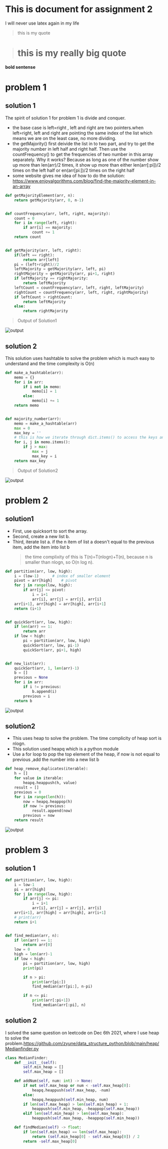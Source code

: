 # This is document for assignment 2

I will never use latex again in my life

> this is my quote

> # this is my really big quote

**bold sentense**

# problem 1

## solution 1

The spirit of solution 1 for problem 1 is divide and conquer.

- the base case is left=right , left and right are two pointers.when left=right, left and right are pointing the same index of the list which means we are on the least case, no more dividing.
- the getMajority() first deivide the list in to two part, and try to get the majority number in left half and right half. Then use the countFrequency() to get the frequencies of two number in this array separately. Why it works? Because as long as one of the number show up more than len(arr)/2 times, it show up more than either len(arr[:pi])/2 times on the left half or en(arr[pi:])/2 times on the right half
- some website gives me idea of how to do the solution:
  https://www.enjoyalgorithms.com/blog/find-the-majority-element-in-an-array

```python
def getMajorityElement(arr, n):
    return getMajority(arr, 0, n-1)


def countFrequency(arr, left, right, majority):
    count = 0
    for i in range(left, right):
        if arr[i] == majority:
            count += 1
    return count


def getMajority(arr, left, right):
    if(left == right):
        return arr[left]
    pi = (left+right)//2
    leftMajority = getMajority(arr, left, pi)
    rightMajority = getMajority(arr, pi+1, right)
    if leftMajority == rightMajority:
        return leftMajority
    leftCount = countFrequency(arr, left, right, leftMajority)
    rightCount = countFrequency(arr, left, right, rightMajority)
    if leftCount > rightCount:
        return leftMajority
    else:
        return rightMajority
```

> Output of Solution1

![output](https://github.com/zyune/CS5800_algorithem/blob/main/assignment2/screenshoot/p1s1.png)

## solution 2

This solution uses hashtable to solve the problem which is much easy to understand and the time complexity is O(n)

```python
def make_a_hashtable(arr):
    memo = {}
    for i in arr:
        if i not in memo:
            memo[i] = 1
        else:
            memo[i] += 1
    return memo


def majority_number(arr):
    memo = make_a_hashtable(arr)
    max = 0
    max_key = ''
    # this is how we iterate through dict.items() to access the keys and values of a dictionary.
    for i, j in memo.items():
        if j > max:
            max = j
            max_key = i
    return max_key

```

> Output of Solution2

![output](https://github.com/zyune/CS5800_algorithem/blob/main/assignment2/screenshoot/p1s2.png)

# problem 2

## solution1

- First, use quicksort to sort the array.
- Second, create a new list b.
- Third, iterate list a. if the n item of list a doesn't equal to the previous item, add the item into list b
  > the time complixity of this is T(n)=T(nlogn)+T(n), because n is smaller than nlogn, so O(n log n).

```python
def partition(arr, low, high):
    i = (low-1)		 # index of smaller element
    pivot = arr[high]	 # pivot
    for j in range(low, high):
        if arr[j] <= pivot:
            i = i+1
            arr[i], arr[j] = arr[j], arr[i]
    arr[i+1], arr[high] = arr[high], arr[i+1]
    return (i+1)


def quickSort(arr, low, high):
    if len(arr) == 1:
        return arr
    if low < high:
        pi = partition(arr, low, high)
        quickSort(arr, low, pi-1)
        quickSort(arr, pi+1, high)


def new_list(arr):
    quickSort(arr, 1, len(arr)-1)
    b = []
    previous = None
    for i in arr:
        if i != previous:
            b.append(i)
        previous = i
    return b

```

![output](https://github.com/zyune/CS5800_algorithem/blob/main/assignment2/screenshoot/p2s1.png)

## solution2

- This uses heap to solve the problem. The time complicity of heap sort is nlogn.
- This solution used heapq which is a python module
- Use a for loop to pop the top element of the heap, if now is not equal to previous ,add the number into a new list b

```python
def heap_remove_duplicates(iterable):
    h = []
    for value in iterable:
        heapq.heappush(h, value)
    result = []
    previous = 0
    for i in range(len(h)):
        now = heapq.heappop(h)
        if now != previous:
            result.append(now)
        previous = now
    return result

```

![output](https://github.com/zyune/CS5800_algorithem/blob/main/assignment2/screenshoot/p2s2.png)

# problem 3

## solution 1

```python
def partition(arr, low, high):
    i = low-1
    pi = arr[high]
    for j in range(low, high):
        if arr[j] <= pi:
            i = i+1
            arr[i], arr[j] = arr[j], arr[i]
    arr[i+1], arr[high] = arr[high], arr[i+1]
    # print(arr)
    return i+1


def find_median(arr, n):
    if len(arr) == 1:
        return arr[0]
    low = 0
    high = len(arr)-1
    if low < high:
        pi = partition(arr, low, high)
        print(pi)

        if n > pi:
            print(arr[pi:])
            find_median(arr[pi:], n-pi)

        if n <= pi:
            print(arr[:pi+1])
            find_median(arr[:pi], n)
```

## solution 2

I solved the same question on leetcode on Dec 6th 2021, where I use heap to solve the problem.https://github.com/zyune/data_structure_python/blob/main/heap/Medianfinder.py

```python
class MedianFinder:
    def __init__(self):
        self.min_heap = []
        self.max_heap = []

    def addNum(self, num: int) -> None:
        if not self.max_heap or num < -self.max_heap[0]:
            heapq.heappush(self.max_heap, -num)
        else:
            heapq.heappush(self.min_heap, num)
        if len(self.max_heap) > len(self.min_heap) + 1:
            heappush(self.min_heap, -heappop(self.max_heap))
        elif len(self.min_heap) > len(self.max_heap):
            heappush(self.max_heap, -heappop(self.min_heap))

    def findMedian(self) -> float:
        if len(self.min_heap) == len(self.max_heap):
            return (self.min_heap[0] - self.max_heap[0]) / 2
        return -self.max_heap[0]
```
